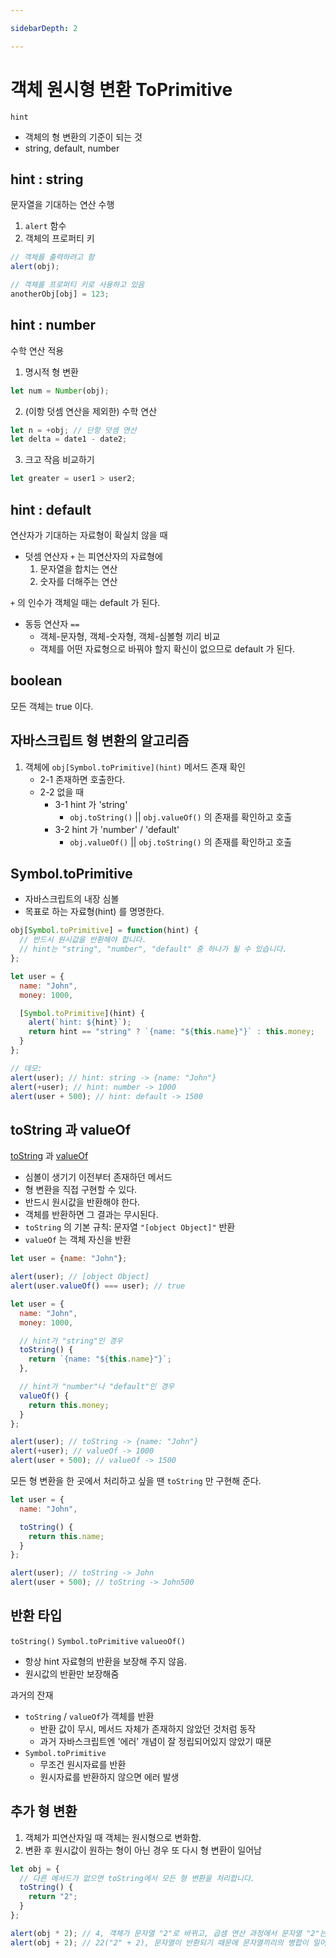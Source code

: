 ```yaml
---

sidebarDepth: 2

---
```


# 객체 원시형 변환 ToPrimitive

`hint` 
- 객체의 형 변환의 기준이 되는 것
- string, default, number

## hint : string
문자열을 기대하는 연산 수행

1. `alert` 함수
2. 객체의 프로퍼티 키 
```javascript
// 객체를 출력하려고 함
alert(obj);

// 객체를 프로퍼티 키로 사용하고 있음
anotherObj[obj] = 123;
```

## hint : number
수학 연산 적용
1. 명시적 형 변환
```javascript
let num = Number(obj);
```
2. (이항 덧셈 연산을 제외한) 수학 연산
```javascript
let n = +obj; // 단항 덧셈 연산
let delta = date1 - date2;
```
3. 크고 작음 비교하기
```javascript
let greater = user1 > user2;
```

## hint : default
연산자가 기대하는 자료형이 확실치 않을 때

- 덧셈 연산자 `+` 는 피연산자의 자료형에
    1. 문자열을 합치는 연산
    2. 숫자를 더해주는 연산

`+` 의 인수가 객체일 때는 default 가 된다.

- 동등 연산자 `==` 
    - 객체-문자형, 객체-숫자형, 객체-심볼형 끼리 비교
    - 객체를 어떤 자료형으로 바꿔야 할지 확신이 없으므로 default 가 된다.
    
## boolean
모든 객체는 true 이다.

## 자바스크립트 형 변환의 알고리즘
1. 객체에 `obj[Symbol.toPrimitive](hint)` 메서드 존재 확인
    - 2-1 존재하면 호출한다.
    - 2-2 없을 때 
        - 3-1 hint 가 'string'  
            - `obj.toString()` || `obj.valueOf()` 의 존재를 확인하고 호출
        - 3-2 hint 가 'number' / 'default'
            - `obj.valueOf()` || `obj.toString()` 의 존재를 확인하고 호출
 
## Symbol.toPrimitive
- 자바스크립트의 내장 심볼 
- 목표로 하는 자료형(hint) 를 명명한다.

```javascript
obj[Symbol.toPrimitive] = function(hint) {
  // 반드시 원시값을 반환해야 합니다.
  // hint는 "string", "number", "default" 중 하나가 될 수 있습니다.
};
```

```javascript
let user = {
  name: "John",
  money: 1000,

  [Symbol.toPrimitive](hint) {
    alert(`hint: ${hint}`);
    return hint == "string" ? `{name: "${this.name}"}` : this.money;
  }
};

// 데모:
alert(user); // hint: string -> {name: "John"}
alert(+user); // hint: number -> 1000
alert(user + 500); // hint: default -> 1500
```

## toString 과 valueOf
[toString](https://developer.mozilla.org/ko/docs/Web/JavaScript/Reference/Global_Objects/Object/toString) 과 [valueOf](https://developer.mozilla.org/ko/docs/Web/JavaScript/Reference/Global_Objects/Object/valueOf)
- 심볼이 생기기 이전부터 존재하던 메서드
- 형 변환을 직접 구현할 수 있다.
- 반드시 원시값을 반환해야 한다.
- 객체를 반환하면 그 결과는 무시된다.
- `toString` 의 기본 규칙: 문자열 `"[object Object]"` 반환
- `valueOf` 는 객체 자신을 반환

```javascript
let user = {name: "John"};

alert(user); // [object Object]
alert(user.valueOf() === user); // true
```

```javascript
let user = {
  name: "John",
  money: 1000,

  // hint가 "string"인 경우
  toString() {
    return `{name: "${this.name}"}`;
  },

  // hint가 "number"나 "default"인 경우
  valueOf() {
    return this.money;
  }
};

alert(user); // toString -> {name: "John"}
alert(+user); // valueOf -> 1000
alert(user + 500); // valueOf -> 1500
```

모든 형 변환을 한 곳에서 처리하고 싶을 땐 `toString` 만 구현해 준다.
```javascript
let user = {
  name: "John",

  toString() {
    return this.name;
  }
};

alert(user); // toString -> John
alert(user + 500); // toString -> John500
```

## 반환 타입
`toString()` `Symbol.toPrimitive` `valueoOf()` 
- 항상 hint 자료형의 반환을 보장해 주지 않음.
- 원시값의 반환만 보장해줌
 
과거의 잔재
- `toString` / `valueOf`가 객체를 반환 
    - 반환 값이 무시, 메서드 자체가 존재하지 않았던 것처럼 동작
    - 과거 자바스크립트엔 '에러’ 개념이 잘 정립되어있지 않았기 때문
- `Symbol.toPrimitive`
    - 무조건 원시자료를 반환
    - 원시자료를 반환하지 않으면 에러 발생 
    
## 추가 형 변환
1. 객체가 피연산자일 때 객체는 원시형으로 변화함.
2. 변환 후 원시값이 원하는 형이 아닌 경우 또 다시 형 변환이 일어남

```javascript
let obj = {
  // 다른 메서드가 없으면 toString에서 모든 형 변환을 처리합니다.
  toString() {
    return "2";
  }
};

alert(obj * 2); // 4, 객체가 문자열 "2"로 바뀌고, 곱셈 연산 과정에서 문자열 "2"는 숫자 2로 변경됩니다.
alert(obj + 2); // 22("2" + 2), 문자열이 반환되기 때문에 문자열끼리의 병합이 일어났습니다.
```

